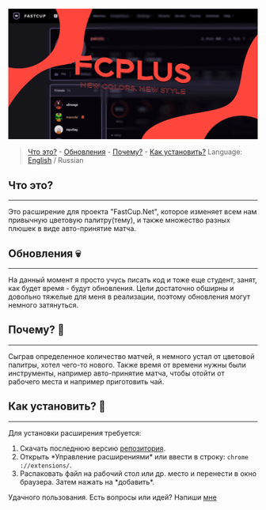 ![FCPLUS](https://raw.githubusercontent.com/delirxgod/FCPlus/master/images/preview.png)

> [Что это?](https://github.com/delirxgod/FCPlus/blob/master/README_RUS.md#%D1%87%D1%82%D0%BE-%D1%8D%D1%82%D0%BE) -
> [Обновления](https://github.com/delirxgod/FCPlus/blob/master/README_RUS.md#%D0%BE%D0%B1%D0%BD%D0%BE%D0%B2%D0%BB%D0%B5%D0%BD%D0%B8%D1%8F-skull) -
> [Почему?](https://github.com/delirxgod/FCPlus/blob/master/README_RUS.md#%D0%BF%D0%BE%D1%87%D0%B5%D0%BC%D1%83-woozy_face) -
> [Как установить?](https://github.com/delirxgod/FCPlus/blob/master/README_RUS.md#%D0%BA%D0%B0%D0%BA-%D1%83%D1%81%D1%82%D0%B0%D0%BD%D0%BE%D0%B2%D0%B8%D1%82%D1%8C-hear_no_evil)
>  Language: [English](https://github.com/delirxgod/FCPlus) / Russian


## Что это?
----------------------------------------
Это расширение для проекта "FastCup.Net", которое изменяет всем нам привычную цветовую палитру(тему), и также множество разных плюшек в виде авто-принятие матча.

## Обновления :skull:
----------------------------------------
На данный момент я просто учусь писать код и тоже еще студент, занят, как будет время - будут обновления. Цели достаточно обширны и довольно тяжелые для меня в реализации, поэтому обновления могут немного затянуться.

## Почему? :woozy_face:
----------------------------------------
Сыграв определенное количество матчей, я немного устал от цветовой палитры, хотел чего-то нового. Также время от времени нужны были инструменты, например авто-принятие матча, чтобы отойти от рабочего места и например приготовить чай.

## Как установить? :hear_no_evil:
----------------------------------------
Для установки расширения требуется:
1. Скачать последнюю версию [репозитория](https://github.com/delirxgod/FCPlus/releases).
2. Открыть \*Управление расширениями\* или ввести в строку: `chrome ://extensions/`.
3. Распаковать файл на рабочий стол или др. место и перенести в окно браузера. Затем нажать на \*добавить\*.

Удачного пользования. Есть вопросы или идей? Напиши [мне](https://vk.com/d3lir)